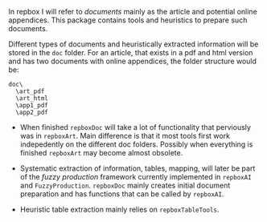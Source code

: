 In repbox I will refer to *documents* mainly as the article and potential online appendices. This package contains tools and heuristics to prepare such documents.

Different types of documents and heuristically extracted information will be stored in the `doc` folder. For an article, that exists in a pdf and html version and has two documents with online appendices, the folder structure would be:

```
doc\
  \art_pdf
  \art_html
  \app1_pdf
  \app2_pdf
```

- When finished `repboxDoc` will take a lot of functionality that perviously was in `repboxArt`. Main difference is that it most tools first work indepedently on the different doc folders. Possibly when everything is finished `repboxArt` may become almost obsolete.

- Systematic extraction of information, tables, mapping, will later be part of the *fuzzy production* framework currently implemented in `repboxAI` and `FuzzyProduction`. `repboxDoc` mainly creates initial document preparation and has functions that can be called by `repboxAI`.

- Heuristic table extraction mainly relies on `repboxTableTools`. 
